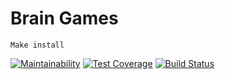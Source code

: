 # Brain Games
```
Make install
```
[![Maintainability](https://api.codeclimate.com/v1/badges/bfbe3b32acdbbcdb77a8/maintainability)](https://codeclimate.com/github/Vinilshakerz/project-lvl1-s132/maintainability)
[![Test Coverage](https://api.codeclimate.com/v1/badges/bfbe3b32acdbbcdb77a8/test_coverage)](https://codeclimate.com/github/Vinilshakerz/project-lvl1-s132/test_coverage)
[![Build Status](https://travis-ci.org/Vinilshakerz/project-lvl1-s132.svg?branch=master)](https://travis-ci.org/Vinilshakerz/project-lvl1-s132)
